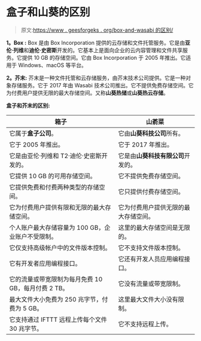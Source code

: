 # 盒子和山葵的区别

> 原文:[https://www . geesforgeks . org/box-and-wasabi 的区别/](https://www.geeksforgeeks.org/difference-between-box-and-wasabi/)

**1。Box :**
Box 是由 Box Incorporation 提供的云存储和文件托管服务。它是由**亚伦·列维**和**迪伦·史密斯**开发的。它基本上是面向企业的云内容管理和文件共享服务。它提供 10 GB 的存储空间。它由 Box Incorporation 于 2005 年推出。它适用于 Windows、macOS 等平台。

**2。芥末:**
芥末是一种文件托管和云存储服务，由芥末技术公司提供。它是一种对象存储服务。它于 2017 年由 Wasabi 技术公司推出。它不提供免费存储空间。它为付费用户提供无限的最大存储空间。又称**山葵热储**或**山葵热云存储**。

**盒子和芥末的区别:**

<center>

| 箱子 | 山萮菜 |
| --- | --- |
| 它属于**盒子公司**。 | 它由**山葵科技公司**所有。 |
| 它于 2005 年推出。 | 它于 2017 年推出。 |
| 它是由亚伦·列维和 T2·迪伦·史密斯开发的。 | 它是由**山葵科技有限公司**开发的。 |
| 它提供 10 GB 的可用存储空间。 | 它不提供免费存储空间。 |
| 它提供免费和付费两种类型的存储空间。 | 它只提供付费存储空间。 |
| 它为付费用户提供有限和无限的最大存储空间。 | 它为付费用户提供无限的最大存储空间。 |
| 个人账户最大存储容量为 100 GB，企业账户不受限制。 | 这里的最大存储空间是无限的。 |
| 它仅支持高级帐户中的文件版本控制。 | 它不支持文件版本控制。 |
| 它有开发者应用编程接口。 | 它还有开发人员应用编程接口。 |
| 它的流量或带宽限制为每月免费 10 GB，每月付费 2 TB。 | 它没有流量或带宽限制。 |
| 最大文件大小免费为 250 兆字节，付费为 5 GB。 | 这里最大文件大小没有限制。 |
| 它支持通过 IFTTT 远程上传每个文件 30 兆字节。 | 它不支持远程上传。 |

</center>
